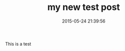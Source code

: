 ﻿---
layout: post
title: my new test post
date: 2015-05-24 21:39:56
categories: [asdf]
tags: [asdf]
---

This is a test